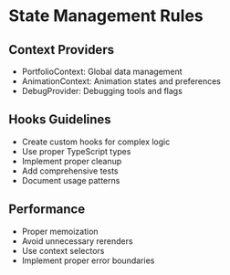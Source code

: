 # State Management Rules

## Context Providers
- PortfolioContext: Global data management
- AnimationContext: Animation states and preferences
- DebugProvider: Debugging tools and flags

## Hooks Guidelines
- Create custom hooks for complex logic
- Use proper TypeScript types
- Implement proper cleanup
- Add comprehensive tests
- Document usage patterns

## Performance
- Proper memoization
- Avoid unnecessary rerenders
- Use context selectors
- Implement proper error boundaries